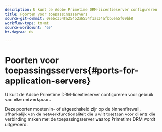 ```yaml
---
description: U kunt de Adobe Primetime DRM-licentieserver configureren voor gebruik van elke netwerkpoort.
title: Poorten voor toepassingsservers
source-git-commit: 02ebc3548a254b2a6554f1ab34afbb3ea5f09bb8
workflow-type: tm+mt
source-wordcount: '69'
ht-degree: 0%

---
```


# Poorten voor toepassingsservers{#ports-for-application-servers}

U kunt de Adobe Primetime DRM-licentieserver configureren voor gebruik van elke netwerkpoort.

Deze poorten moeten in- of uitgeschakeld zijn op de binnenfirewall, afhankelijk van de netwerkfunctionaliteit die u wilt toestaan voor clients die verbinding maken met de toepassingsserver waarop Primetime DRM wordt uitgevoerd.
